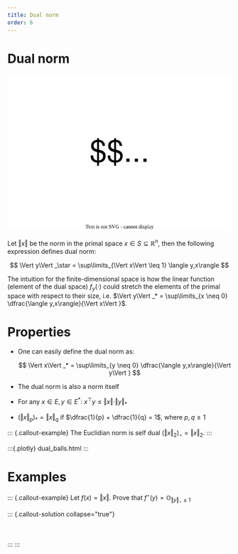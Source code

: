 ```yaml
---
title: Dual norm
order: 6
---
```


# Dual norm

![p-norm and q-norm are dual if this holds](dual_pq.svg)

Let $\Vert x\Vert$ be the norm in the primal space $x \in S \subseteq \mathbb{R}^n$, then the following expression defines dual norm:

$$
\Vert y\Vert _\star = \sup\limits_{\Vert x\Vert  \leq 1} \langle y,x\rangle
$$

The intuition for the finite-dimensional space is how the linear function (element of the dual space) $f_y(\cdot)$ could stretch the elements of the primal space with respect to their size, i.e. $\Vert y\Vert _* = \sup\limits_{x \neq 0} \dfrac{\langle y,x\rangle}{\Vert x\Vert }$.

# Properties
* One can easily define the dual norm as:
	
	$$
	\Vert x\Vert _* = \sup\limits_{y \neq 0} \dfrac{\langle y,x\rangle}{\Vert y\Vert }
	$$

* The dual norm is also a norm itself
* For any $x \in E, y \in E^*$: $x^\top y \leq \Vert x\Vert  \cdot \Vert y\Vert _*$
* $\left(\Vert x\Vert _p\right)_* = \Vert x\Vert _q$ if $\dfrac{1}{p} + \dfrac{1}{q} = 1$, where $p, q \geq 1$

::: {.callout-example}
The Euclidian norm is self dual $\left(\Vert x\Vert_2\right)_\star = \Vert x\Vert _2$.
:::

:::{.plotly}
dual_balls.html
:::

# Examples

::: {.callout-example}
Let $f(x) = \Vert x\Vert$. Prove that $f^\star(y) = \mathbb{O}_{\Vert y\Vert _\star \leq 1}$

::: {.callout-solution collapse="true"}
<br/>
<br/>
<br/>
<br/>
:::
:::